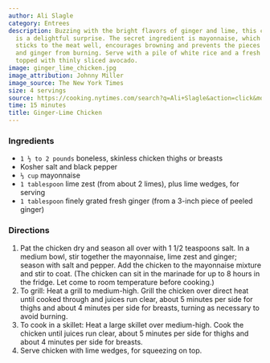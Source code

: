 ```yaml
---
author: Ali Slagle
category: Entrees
description: Buzzing with the bright flavors of ginger and lime, this chicken dish
  is a delightful surprise. The secret ingredient is mayonnaise, which carries flavor,
  sticks to the meat well, encourages browning and prevents the pieces of lime zest
  and ginger from burning. Serve with a pile of white rice and a fresh green salad
  topped with thinly sliced avocado.
image: ginger_lime_chicken.jpg
image_attribution: Johnny Miller
image_source: The New York Times
size: 4 servings
source: https://cooking.nytimes.com/search?q=Ali+Slagle&action=click&module=byline&region=recipe%20page
time: 15 minutes
title: Ginger-Lime Chicken
---
```


### Ingredients

* `1 ½ to 2 pounds` boneless, skinless chicken thighs or breasts 
* Kosher salt and black pepper 
* `⅓ cup` mayonnaise 
* `1 tablespoon` lime zest (from about 2 limes), plus lime wedges, for serving 
* `1 tablespoon` finely grated fresh ginger (from a 3-inch piece of peeled ginger) 

### Directions

1. Pat the chicken dry and season all over with 1 1/2 teaspoons salt. In a medium bowl, stir together the mayonnaise, lime zest and ginger; season with salt and pepper. Add the chicken to the mayonnaise mixture and stir to coat. (The chicken can sit in the marinade for up to 8 hours in the fridge. Let come to room temperature before cooking.)
2. To grill: Heat a grill to medium-high. Grill the chicken over direct heat until cooked through and juices run clear, about 5 minutes per side for thighs and about 4 minutes per side for breasts, turning as necessary to avoid burning.
3. To cook in a skillet: Heat a large skillet over medium-high. Cook the chicken until juices run clear, about 5 minutes per side for thighs and about 4 minutes per side for breasts.
4. Serve chicken with lime wedges, for squeezing on top.